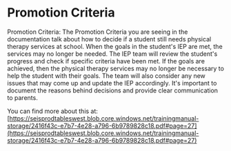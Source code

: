 # Promotion Criteria
Promotion Criteria: The Promotion Criteria you are seeing in the documentation talk about how to decide if a student still needs physical therapy services at school. When the goals in the student's IEP are met, the services may no longer be needed. The IEP team will review the student's progress and check if specific criteria have been met. If the goals are achieved, then the physical therapy services may no longer be necessary to help the student with their goals. The team will also consider any new issues that may come up and update the IEP accordingly. It's important to document the reasons behind decisions and provide clear communication to parents.

You can find more about this at: [https://seisprodtableswest.blob.core.windows.net/trainingmanual-storage/2416f43c-e7b7-4e28-a796-6b9789828c18.pdf#page=27](https://seisprodtableswest.blob.core.windows.net/trainingmanual-storage/2416f43c-e7b7-4e28-a796-6b9789828c18.pdf#page=27)
